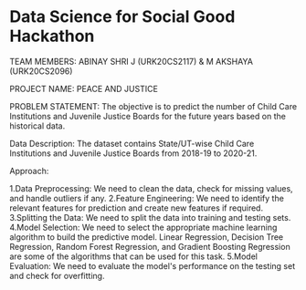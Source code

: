 # Data Science for Social Good Hackathon
TEAM MEMBERS: ABINAY SHRI J (URK20CS2117) & M AKSHAYA (URK20CS2096)

PROJECT NAME: PEACE AND JUSTICE

PROBLEM STATEMENT: The objective is to predict the number of Child Care Institutions and Juvenile Justice Boards for the future years based on the historical data.

Data Description: The dataset contains State/UT-wise Child Care Institutions and Juvenile Justice Boards from 2018-19 to 2020-21.

Approach:

1.Data Preprocessing: We need to clean the data, check for missing values, and handle outliers if any.
2.Feature Engineering: We need to identify the relevant features for prediction and create new features if required.
3.Splitting the Data: We need to split the data into training and testing sets.
4.Model Selection: We need to select the appropriate machine learning algorithm to build the predictive model. Linear Regression, Decision Tree Regression, Random Forest Regression, and Gradient Boosting Regression are some of the algorithms that can be used for this task.
5.Model Evaluation: We need to evaluate the model's performance on the testing set and check for overfitting.
